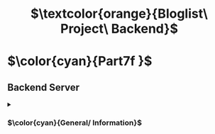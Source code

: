 <h1 align="center"> $\textcolor{orange}{Bloglist\ Project\ Backend}$
</h1>

# $\color{cyan}{Part7f }$

## Backend Server

<details>
<summary>

### $\color{cyan}{General/ Information}$

 </summary>

- Field to capture comments added in `schema model ` and updating comments in array to database(MangoDb).

- Backend Server for `blog_list` frontend.

- To activate :

```
npm run dev

```

view

```
localhost:3003/api/blogs
```

```
localhost:3003/api/users
```

- Original version of this backend is `part4/blog_list `.

- All the other operation of this backend server is same as original version of `part4/bloglist`

</details>
